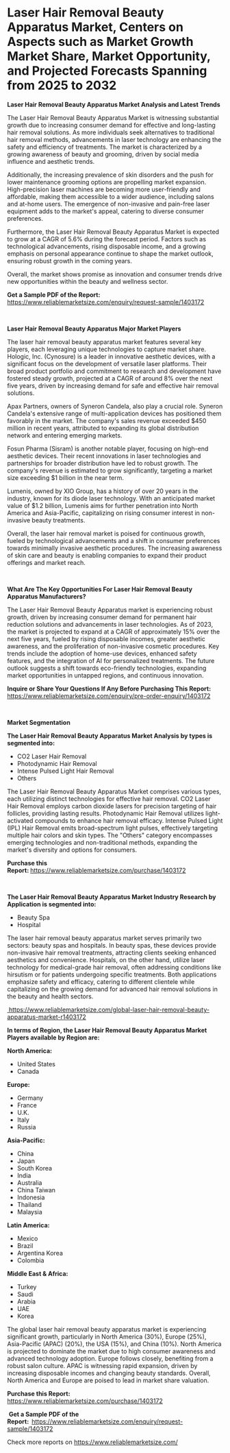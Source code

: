 <p><h1>Laser Hair Removal Beauty Apparatus Market, Centers on Aspects such as Market Growth Market Share, Market Opportunity, and Projected Forecasts Spanning from 2025 to 2032</h1></p><p><strong>Laser Hair Removal Beauty Apparatus Market Analysis and Latest Trends</strong></p>
<p><p>The Laser Hair Removal Beauty Apparatus Market is witnessing substantial growth due to increasing consumer demand for effective and long-lasting hair removal solutions. As more individuals seek alternatives to traditional hair removal methods, advancements in laser technology are enhancing the safety and efficiency of treatments. The market is characterized by a growing awareness of beauty and grooming, driven by social media influence and aesthetic trends.</p><p>Additionally, the increasing prevalence of skin disorders and the push for lower maintenance grooming options are propelling market expansion. High-precision laser machines are becoming more user-friendly and affordable, making them accessible to a wider audience, including salons and at-home users. The emergence of non-invasive and pain-free laser equipment adds to the market's appeal, catering to diverse consumer preferences.</p><p>Furthermore, the Laser Hair Removal Beauty Apparatus Market is expected to grow at a CAGR of 5.6% during the forecast period. Factors such as technological advancements, rising disposable income, and a growing emphasis on personal appearance continue to shape the market outlook, ensuring robust growth in the coming years. </p><p>Overall, the market shows promise as innovation and consumer trends drive new opportunities within the beauty and wellness sector.</p></p>
<p><strong>Get a Sample PDF of the Report:&nbsp;</strong> <a href="https://www.reliablemarketsize.com/enquiry/request-sample/1403172?utm_campaign=1901&utm_medium=2&utm_source=Github&utm_content=ia&utm_term=12012025&utm_id=laser-hair-removal-beauty-apparatus">https://www.reliablemarketsize.com/enquiry/request-sample/1403172</a></p>
<p>&nbsp;</p>
<p><strong>Laser Hair Removal Beauty Apparatus Major Market Players</strong></p>
<p><p>The laser hair removal beauty apparatus market features several key players, each leveraging unique technologies to capture market share. Hologic, Inc. (Cynosure) is a leader in innovative aesthetic devices, with a significant focus on the development of versatile laser platforms. Their broad product portfolio and commitment to research and development have fostered steady growth, projected at a CAGR of around 8% over the next five years, driven by increasing demand for safe and effective hair removal solutions.</p><p>Apax Partners, owners of Syneron Candela, also play a crucial role. Syneron Candela's extensive range of multi-application devices has positioned them favorably in the market. The company's sales revenue exceeded $450 million in recent years, attributed to expanding its global distribution network and entering emerging markets.</p><p>Fosun Pharma (Sisram) is another notable player, focusing on high-end aesthetic devices. Their recent innovations in laser technologies and partnerships for broader distribution have led to robust growth. The company's revenue is estimated to grow significantly, targeting a market size exceeding $1 billion in the near term.</p><p>Lumenis, owned by XIO Group, has a history of over 20 years in the industry, known for its diode laser technology. With an anticipated market value of $1.2 billion, Lumenis aims for further penetration into North America and Asia-Pacific, capitalizing on rising consumer interest in non-invasive beauty treatments.</p><p>Overall, the laser hair removal market is poised for continuous growth, fueled by technological advancements and a shift in consumer preferences towards minimally invasive aesthetic procedures. The increasing awareness of skin care and beauty is enabling companies to expand their product offerings and market reach.</p></p>
<p>&nbsp;</p>
<p><strong>What Are The Key Opportunities For Laser Hair Removal Beauty Apparatus Manufacturers?</strong></p>
<p><p>The Laser Hair Removal Beauty Apparatus market is experiencing robust growth, driven by increasing consumer demand for permanent hair reduction solutions and advancements in laser technologies. As of 2023, the market is projected to expand at a CAGR of approximately 15% over the next five years, fueled by rising disposable incomes, greater aesthetic awareness, and the proliferation of non-invasive cosmetic procedures. Key trends include the adoption of home-use devices, enhanced safety features, and the integration of AI for personalized treatments. The future outlook suggests a shift towards eco-friendly technologies, expanding market opportunities in untapped regions, and continuous innovation.</p></p>
<p><strong>Inquire or Share Your Questions If Any Before Purchasing This Report:</strong> <a href="https://www.reliablemarketsize.com/enquiry/pre-order-enquiry/1403172?utm_campaign=1901&utm_medium=2&utm_source=Github&utm_content=ia&utm_term=12012025&utm_id=laser-hair-removal-beauty-apparatus">https://www.reliablemarketsize.com/enquiry/pre-order-enquiry/1403172</a></p>
<p>&nbsp;</p>
<p><strong>Market Segmentation</strong></p>
<p><strong>The Laser Hair Removal Beauty Apparatus Market Analysis by types is segmented into:</strong></p>
<p><ul><li>CO2 Laser Hair Removal</li><li>Photodynamic Hair Removal</li><li>Intense Pulsed Light Hair Removal</li><li>Others</li></ul></p>
<p><p>The Laser Hair Removal Beauty Apparatus Market comprises various types, each utilizing distinct technologies for effective hair removal. CO2 Laser Hair Removal employs carbon dioxide lasers for precision targeting of hair follicles, providing lasting results. Photodynamic Hair Removal utilizes light-activated compounds to enhance hair removal efficacy. Intense Pulsed Light (IPL) Hair Removal emits broad-spectrum light pulses, effectively targeting multiple hair colors and skin types. The "Others" category encompasses emerging technologies and non-traditional methods, expanding the market's diversity and options for consumers.</p></p>
<p><strong>Purchase this Report:&nbsp;</strong><a href="https://www.reliablemarketsize.com/purchase/1403172?utm_campaign=1901&utm_medium=2&utm_source=Github&utm_content=ia&utm_term=12012025&utm_id=laser-hair-removal-beauty-apparatus">https://www.reliablemarketsize.com/purchase/1403172</a></p>
<p>&nbsp;</p>
<p><strong>The Laser Hair Removal Beauty Apparatus Market Industry Research by Application is segmented into:</strong></p>
<p><ul><li>Beauty Spa</li><li>Hospital</li></ul></p>
<p><p>The laser hair removal beauty apparatus market serves primarily two sectors: beauty spas and hospitals. In beauty spas, these devices provide non-invasive hair removal treatments, attracting clients seeking enhanced aesthetics and convenience. Hospitals, on the other hand, utilize laser technology for medical-grade hair removal, often addressing conditions like hirsutism or for patients undergoing specific treatments. Both applications emphasize safety and efficacy, catering to different clientele while capitalizing on the growing demand for advanced hair removal solutions in the beauty and health sectors.</p></p>
<p><a href="https://www.reliablemarketsize.com/global-laser-hair-removal-beauty-apparatus-market-r1403172?utm_campaign=1901&utm_medium=2&utm_source=Github&utm_content=ia&utm_term=12012025&utm_id=laser-hair-removal-beauty-apparatus">&nbsp;https://www.reliablemarketsize.com/global-laser-hair-removal-beauty-apparatus-market-r1403172</a></p>
<p><strong>In terms of Region, the Laser Hair Removal Beauty Apparatus Market Players available by Region are:</strong></p>
<p>
    <p> <strong> North America: </strong>
        <ul>
            <li>United States</li>
            <li>Canada</li>
        </ul>
        </p> 
    <p> <strong> Europe: </strong>
        <ul>
            <li>Germany</li>
            <li>France</li>
            <li>U.K.</li>
            <li>Italy</li>
            <li>Russia</li>
        </ul>
        </p> 
    <p> <strong> Asia-Pacific: </strong>
        <ul>
            <li>China</li>
            <li>Japan</li>
            <li>South Korea</li>
            <li>India</li>
            <li>Australia</li>
            <li>China Taiwan</li>
            <li>Indonesia</li>
            <li>Thailand</li>
            <li>Malaysia</li>
        </ul>
        </p> 
    <p> <strong> Latin America: </strong>
        <ul>
            <li>Mexico</li>
            <li>Brazil</li>
            <li>Argentina Korea</li>
            <li>Colombia</li>
        </ul>
        </p> 
    <p> <strong> Middle East & Africa: </strong>
        <ul>
            <li>Turkey</li>
            <li>Saudi</li>
            <li>Arabia</li>
            <li>UAE</li>
            <li>Korea</li>
        </ul>
    </p>
    </p>
<p><p>The global laser hair removal beauty apparatus market is experiencing significant growth, particularly in North America (30%), Europe (25%), Asia-Pacific (APAC) (20%), the USA (15%), and China (10%). North America is projected to dominate the market due to high consumer awareness and advanced technology adoption. Europe follows closely, benefiting from a robust salon culture. APAC is witnessing rapid expansion, driven by increasing disposable incomes and changing beauty standards. Overall, North America and Europe are poised to lead in market share valuation.</p></p>
<p><strong>Purchase this Report: </strong><a href="https://www.reliablemarketsize.com/purchase/1403172?utm_campaign=1901&utm_medium=2&utm_source=Github&utm_content=ia&utm_term=12012025&utm_id=laser-hair-removal-beauty-apparatus">https://www.reliablemarketsize.com/purchase/1403172</a></p>
<p>&nbsp;<strong>Get a Sample PDF of the Report:&nbsp;&nbsp;</strong><a href="https://www.reliablemarketsize.com/enquiry/request-sample/1403172?utm_campaign=1901&utm_medium=2&utm_source=Github&utm_content=ia&utm_term=12012025&utm_id=laser-hair-removal-beauty-apparatus">https://www.reliablemarketsize.com/enquiry/request-sample/1403172</a></p>
<p><strong></strong></p>
<p>Check more reports on <a href="https://www.reliablemarketsize.com/?utm_campaign=1901&utm_medium=2&utm_source=Github&utm_content=ia&utm_term=12012025&utm_id=laser-hair-removal-beauty-apparatus">https://www.reliablemarketsize.com/</a></p>